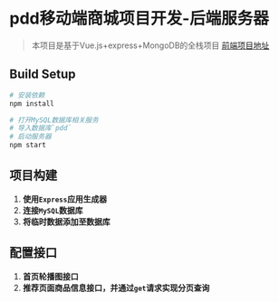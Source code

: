 # pdd移动端商城项目开发-后端服务器

> 本项目是基于Vue.js+express+MongoDB的全栈项目
> [前端项目地址](https://github.com/fu-x/pdd)

## Build Setup

``` bash
# 安装依赖
npm install

# 打开MySQL数据库相关服务
# 导入数据库`pdd`
# 启动服务器
npm start
```

## 项目构建
1. **使用`Express`应用生成器**
2. **连接`MySQL`数据库**
3. **将临时数据添加至数据库**

## 配置接口
1. **首页轮播图接口**
2. **推荐页面商品信息接口，并通过`get`请求实现分页查询**